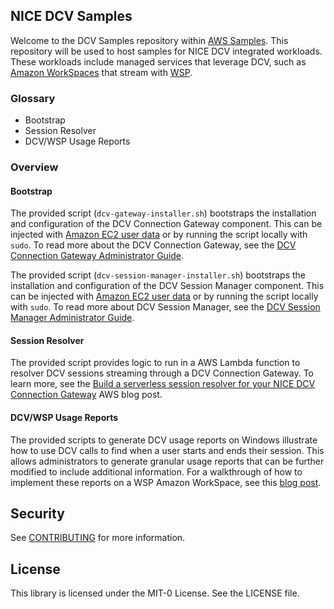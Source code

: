 ## NICE DCV Samples

Welcome to the DCV Samples repository within [AWS Samples](https://github.com/aws-samples). This repository will be used to host samples for NICE DCV integrated workloads. These workloads include managed services that leverage DCV, such as [Amazon WorkSpaces](https://aws.amazon.com/workspaces/all-inclusive/) that stream with [WSP](https://docs.aws.amazon.com/workspaces/latest/adminguide/amazon-workspaces-protocols.html). 

### Glossary 
- Bootstrap
- Session Resolver 
- DCV/WSP Usage Reports 

### Overview

#### Bootstrap 
The provided script (`dcv-gateway-installer.sh`) bootstraps the installation and configuration of the DCV Connection Gateway component. This can be injected with [Amazon EC2 user data](https://docs.aws.amazon.com/AWSEC2/latest/UserGuide/user-data.html) or by running the script locally with `sudo`. To read more about the DCV Connection Gateway, see the [DCV Connection Gateway Administrator Guide](https://docs.aws.amazon.com/dcv/latest/gw-admin/what-is-gw.html).

The provided script (`dcv-session-manager-installer.sh`) bootstraps the installation and configuration of the DCV Session Manager component. This can be injected with [Amazon EC2 user data](https://docs.aws.amazon.com/AWSEC2/latest/UserGuide/user-data.html) or by running the script locally with `sudo`. To read more about DCV Session Manager, see the [DCV Session Manager Administrator Guide](https://docs.aws.amazon.com/dcv/latest/sm-admin/what-is-sm.html).

#### Session Resolver
The provided script provides logic to run in a AWS Lambda function to resolver DCV sessions streaming through a DCV Connection Gateway.  To learn more, see the [Build a serverless session resolver for your NICE DCV Connection Gateway](https://aws.amazon.com/blogs/desktop-and-application-streaming/build-a-serverless-session-resolver-for-your-nice-dcv-connection-gateway/) AWS blog post.

#### DCV/WSP Usage Reports 
The provided scripts to generate DCV usage reports on Windows illustrate how to use DCV calls to find when a user starts and ends their session. This allows administrators to generate granular usage reports that can be further modified to include additional information. For a walkthrough of how to implement these reports on a WSP Amazon WorkSpace, see this [blog post](https://aws.amazon.com/blogs/desktop-and-application-streaming/generate-custom-usage-reports-for-amazon-workspaces/).

## Security

See [CONTRIBUTING](CONTRIBUTING.md#security-issue-notifications) for more information.

## License

This library is licensed under the MIT-0 License. See the LICENSE file.
